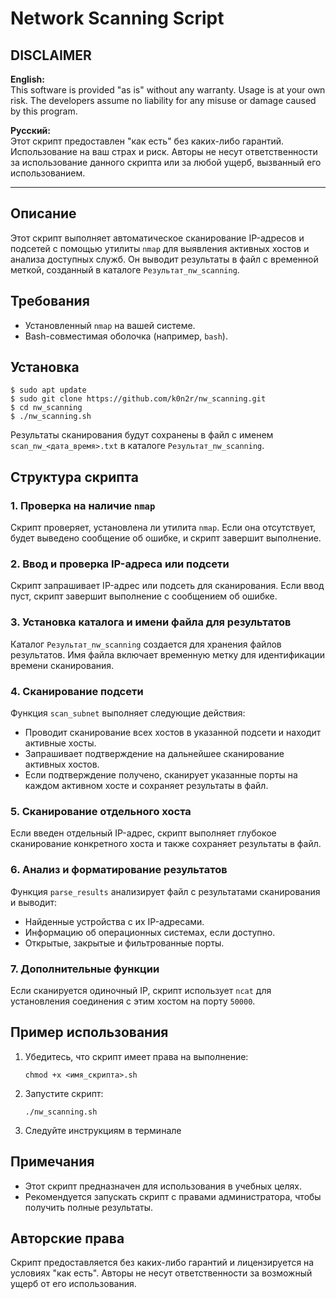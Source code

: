 # Network Scanning Script

## DISCLAIMER

**English:**  
This software is provided "as is" without any warranty. Usage is at your own risk. The developers assume no liability for any misuse or damage caused by this program.

**Русский:**  
Этот скрипт предоставлен "как есть" без каких-либо гарантий. Использование на ваш страх и риск. Авторы не несут ответственности за использование данного скрипта или за любой ущерб, вызванный его использованием.

---

## Описание

Этот скрипт выполняет автоматическое сканирование IP-адресов и подсетей с помощью утилиты `nmap` для выявления активных хостов и анализа доступных служб. Он выводит результаты в файл с временной меткой, созданный в каталоге `Результат_nw_scanning`.

## Требования

- Установленный `nmap` на вашей системе.
- Bash-совместимая оболочка (например, `bash`).

## Установка

```
$ sudo apt update
$ sudo git clone https://github.com/k0n2r/nw_scanning.git
$ cd nw_scanning
$ ./nw_scanning.sh
```
 
Результаты сканирования будут сохранены в файл с именем `scan_nw_<дата_время>.txt` в каталоге `Результат_nw_scanning`.

## Структура скрипта

### 1. Проверка на наличие `nmap`

Скрипт проверяет, установлена ли утилита `nmap`. Если она отсутствует, будет выведено сообщение об ошибке, и скрипт завершит выполнение.

### 2. Ввод и проверка IP-адреса или подсети

Скрипт запрашивает IP-адрес или подсеть для сканирования. Если ввод пуст, скрипт завершит выполнение с сообщением об ошибке.

### 3. Установка каталога и имени файла для результатов

Каталог `Результат_nw_scanning` создается для хранения файлов результатов. Имя файла включает временную метку для идентификации времени сканирования.

### 4. Сканирование подсети

Функция `scan_subnet` выполняет следующие действия:
- Проводит сканирование всех хостов в указанной подсети и находит активные хосты.
- Запрашивает подтверждение на дальнейшее сканирование активных хостов.
- Если подтверждение получено, сканирует указанные порты на каждом активном хосте и сохраняет результаты в файл.

### 5. Сканирование отдельного хоста

Если введен отдельный IP-адрес, скрипт выполняет глубокое сканирование конкретного хоста и также сохраняет результаты в файл.

### 6. Анализ и форматирование результатов

Функция `parse_results` анализирует файл с результатами сканирования и выводит:
- Найденные устройства с их IP-адресами.
- Информацию об операционных системах, если доступно.
- Открытые, закрытые и фильтрованные порты.

### 7. Дополнительные функции

Если сканируется одиночный IP, скрипт использует `ncat` для установления соединения с этим хостом на порту `50000`.

## Пример использования

1. Убедитесь, что скрипт имеет права на выполнение:
   ```
   chmod +x <имя_скрипта>.sh
   ```
2. Запустите скрипт:
   ```
   ./nw_scanning.sh
   ```
3. Следуйте инструкциям в терминале

## Примечания

- Этот скрипт предназначен для использования в учебных целях.
- Рекомендуется запускать скрипт с правами администратора, чтобы получить полные результаты.

## Авторские права

Скрипт предоставляется без каких-либо гарантий и лицензируется на условиях "как есть". Авторы не несут ответственности за возможный ущерб от его использования.

